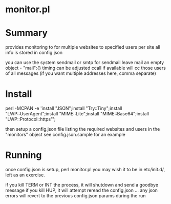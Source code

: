 # monitor.pl

# Summary
provides monitoring to for multiple websites to specified users per site
all info is stored in config.json

you can use the system sendmail or smtp
for sendmail leave mail an empty object -  "mail":{}
timing can be adjusted
ccall if available will cc those users of all messages (if you want multiple addresses here, comma separate)

# Install

perl -MCPAN -e 'install "JSON";install "Try::Tiny";install "LWP::UserAgent";install "MIME::Lite";install "MIME::Base64";install "LWP::Protocol::https"';

then setup a config.json file listing the required websites and users in the "monitors" object
see config.json.sample for an example

# Running

once config.json is setup, perl monitor.pl
you may wish it to be in etc/init.d/, left as an exercise.

if you kill TERM or INT the process, it will shutdown and send a goodbye message
if you kill HUP, it will attempt reread the config.json ... any json errors will revert to the previous config.json params during the run
